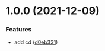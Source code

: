 # 1.0.0 (2021-12-09)


### Features

* add cd ([d0eb331](https://github.com/julien-bouquet/personal-blog/commit/d0eb33176771de1123abc2947d31d2d7d6911be8))
